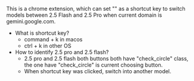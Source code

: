 This is a chrome extension, which can set "" as a shortcut key to switch models between 2.5 Flash and 2.5 Pro when current domain is gemini.google.com. 
- What is shortcut key? 
    - command + k in macos
    - ctrl + k in other OS
- How to identify 2.5 pro and 2.5 flash? 
    - 2.5 pro and 2.5 flash both buttons both have "check_circle" class, the one have "check_circle" is current choosing button. 
    - When shortcut key was clicked, switch into another model.
